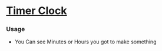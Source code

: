 # [Timer Clock](https://ali-eldeba.github.io/Timer-Clock/)

### Usage
- You Can see  Minutes or Hours you got to make something
